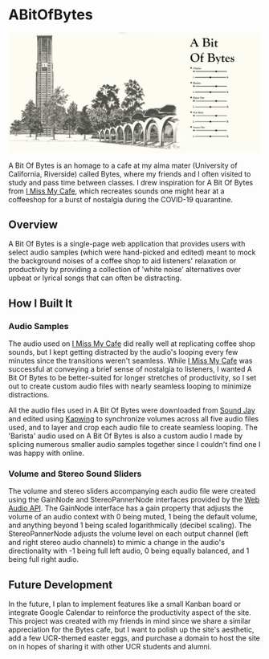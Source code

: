 # ABitOfBytes

![ABitOfBytes Sample Image](media/ABitOfBytesSample.jpg)

A Bit Of Bytes is an homage to a cafe at my alma mater (University of California, Riverside) called Bytes, where my friends and I often visited to study and pass time between classes. I drew inspiration for A Bit Of Bytes from [I Miss My Cafe](https://imissmycafe.com), which recreates sounds one might hear at a coffeeshop for a burst of nostalgia during the COVID-19 quarantine.

## Overview

A Bit Of Bytes is a single-page web application that provides users with select audio samples (which were hand-picked and edited) meant to mock the background noises of a coffee shop to aid listeners' relaxation or productivity by providing a collection of 'white noise' alternatives over upbeat or lyrical songs that can often be distracting.

## How I Built It

### Audio Samples

The audio used on [I Miss My Cafe](https://imissmycafe.com) did really well at replicating coffee shop sounds, but I kept getting distracted by the audio's looping every few minutes since the transitions weren't seamless. While [I Miss My Cafe](https://imissmycafe.com) was successful at conveying a brief sense of nostalgia to listeners, I wanted A Bit Of Bytes to be better-suited for longer stretches of productivity, so I set out to create custom audio files with nearly seamless looping to minimize distractions.

All the audio files used in A Bit Of Bytes were downloaded from [Sound Jay](http://soundjay.com) and edited using [Kapwing](http://kapwing.com) to synchronize volumes across all five audio files used, and to layer and crop each audio file to create seamless looping. The 'Barista' audio used on A Bit Of Bytes is also a custom audio I made by splicing numerous smaller audio samples together since I couldn't find one I was happy with online.

### Volume and Stereo Sound Sliders

The volume and stereo sliders accompanying each audio file were created using the GainNode and StereoPannerNode interfaces provided by the [Web Audio API](https://developer.mozilla.org/en-US/docs/Web/API/Web_Audio_API). The GainNode interface has a gain property that adjusts the volume of an audio context with 0 being muted, 1 being the default volume, and anything beyond 1 being scaled logarithmically (decibel scaling). The StereoPannerNode adjusts the volume level on each output channel (left and right stereo audio channels) to mimic a change in the audio's directionality with -1 being full left audio, 0 being equally balanced, and 1 being full right audio.

## Future Development

In the future, I plan to implement features like a small Kanban board or integrate Google Calendar to reinforce the productivity aspect of the site. This project was created with my friends in mind since we share a similar appreciation for the Bytes cafe, but I want to polish up the site's aesthetic, add a few UCR-themed easter eggs, and purchase a domain to host the site on in hopes of sharing it with other UCR students and alumni.
